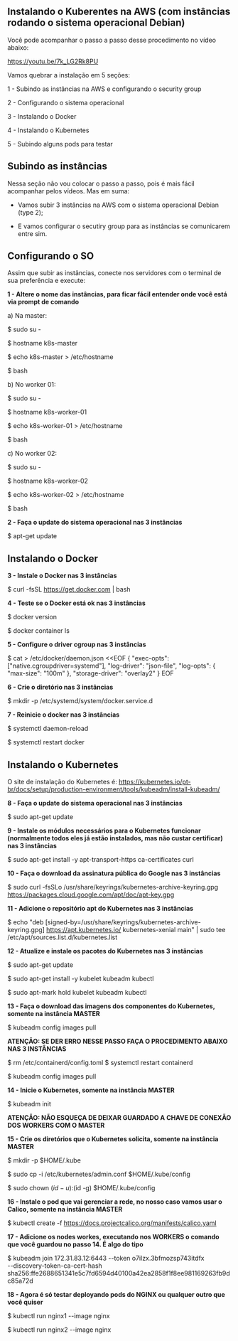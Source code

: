 ## Instalando o Kuberentes na AWS (com instâncias rodando o sistema operacional Debian)

Você pode acompanhar o passo a passo desse procedimento no vídeo abaixo:

https://youtu.be/7k_LG2Rk8PU

Vamos quebrar a instalação em 5 seções:

1 - Subindo as instâncias na AWS e configurando o security group

2 - Configurando o sistema operacional

3 - Instalando o Docker

4 - Instalando o Kubernetes

5 - Subindo alguns pods para testar


## Subindo as instâncias
Nessa seção não vou colocar o passo a passo, pois é mais fácil acompanhar pelos vídeos. Mas em suma:

* Vamos subir 3 instâncias na AWS com o sistema operacional Debian (type 2);

* E vamos configurar o secutiry group para as instâncias se comunicarem entre sim.

## Configurando o SO
Assim que subir as instâncias, conecte nos servidores com o terminal de sua preferência e execute:

__1 - Altere o nome das instâncias, para ficar fácil entender onde você está via prompt de comando__

a) Na master:

$ sudo su -

$ hostname k8s-master

$ echo k8s-master > /etc/hostname

$ bash

b) No worker 01:

$ sudo su -

$ hostname k8s-worker-01

$ echo k8s-worker-01 > /etc/hostname

$ bash

c) No worker 02:

$ sudo su -

$ hostname k8s-worker-02

$ echo k8s-worker-02 > /etc/hostname

$ bash

__2 - Faça o update do sistema operacional nas 3 instâncias__

$ apt-get update

## Instalando o Docker
__3 - Instale o Docker nas 3 instâncias__

$ curl -fsSL https://get.docker.com | bash

__4 - Teste se o Docker está ok nas 3 instâncias__

$ docker version

$ docker container ls

__5 - Configure o driver cgroup nas 3 instâncias__

$ cat > /etc/docker/daemon.json <<EOF
{
  "exec-opts": ["native.cgroupdriver=systemd"],
  "log-driver": "json-file",
  "log-opts": {
    "max-size": "100m"
  },
  "storage-driver": "overlay2"
}
EOF

__6 - Crie o diretório nas 3 instâncias__
                                      
$ mkdir -p /etc/systemd/system/docker.service.d

__7 - Reinicie o docker nas 3 instâncias__
                                      
$ systemctl daemon-reload
                                      
$ systemctl restart docker

## Instalando o Kubernetes
O site de instalação do Kubernetes é: https://kubernetes.io/pt-br/docs/setup/production-environment/tools/kubeadm/install-kubeadm/

__8 - Faça o update do sistema operacional nas 3 instâncias__
                                      
$ sudo apt-get update

__9 - Instale os módulos necessários para o Kubernetes funcionar (normalmente todos eles já estão instalados, mas não custar certificar) nas 3 instâncias__
                                      
$ sudo apt-get install -y apt-transport-https ca-certificates curl

__10 - Faça o download da assinatura pública do Google nas 3 instâncias__
                                      
$ sudo curl -fsSLo /usr/share/keyrings/kubernetes-archive-keyring.gpg https://packages.cloud.google.com/apt/doc/apt-key.gpg

__11 - Adicione o repositório apt do Kubernetes nas 3 instâncias__
                                      
$ echo "deb [signed-by=/usr/share/keyrings/kubernetes-archive-keyring.gpg] https://apt.kubernetes.io/ kubernetes-xenial main" | sudo tee /etc/apt/sources.list.d/kubernetes.list

__12 - Atualize e instale os pacotes do Kubernetes nas 3 instâncias__
                                      
$ sudo apt-get update
                                      
$ sudo apt-get install -y kubelet kubeadm kubectl
                                      
$ sudo apt-mark hold kubelet kubeadm kubectl

__13 - Faça o download das imagens dos componentes do Kubernetes, somente na instância MASTER__
                                      
$ kubeadm config images pull

__ATENÇÃO: SE DER ERRO NESSE PASSO FAÇA O PROCEDIMENTO ABAIXO NAS 3 INSTÂNCIAS__
                                      
$ rm /etc/containerd/config.toml
$ systemctl restart containerd
                                      
$ kubeadm config images pull

__14 - Inicie o Kubernetes, somente na instância MASTER__
                                      
$ kubeadm init

__ATENÇÃO: NÃO ESQUEÇA DE DEIXAR GUARDADO A CHAVE DE CONEXÃO DOS WORKERS COM O MASTER__

__15 - Crie os diretórios que o Kubernetes solicita, somente na instância MASTER__
                                      
$ mkdir -p $HOME/.kube
                                      
$ sudo cp -i /etc/kubernetes/admin.conf $HOME/.kube/config
                                      
$ sudo chown $(id -u):$(id -g) $HOME/.kube/config

__16 - Instale o pod que vai gerenciar a rede, no nosso caso vamos usar o Calico, somente na instância MASTER__
                                      
$ kubectl create -f https://docs.projectcalico.org/manifests/calico.yaml

__17 - Adicione os nodes workes, executando nos WORKERS o comando que você guardou no passo 14. É algo do tipo__
                                      
$ kubeadm join 172.31.83.12:6443 --token o7ilzx.3bfmozsp743itdfx \
        --discovery-token-ca-cert-hash sha256:ffe2688651341e5c7fd6594d40100a42ea2858f1f8ee981169263fb9dc85a72d

__18 - Agora é só testar deployando pods do NGINX ou qualquer outro que você quiser__
                                      
$ kubectl run nginx1 --image nginx
                                      
$ kubectl run nginx2 --image nginx
